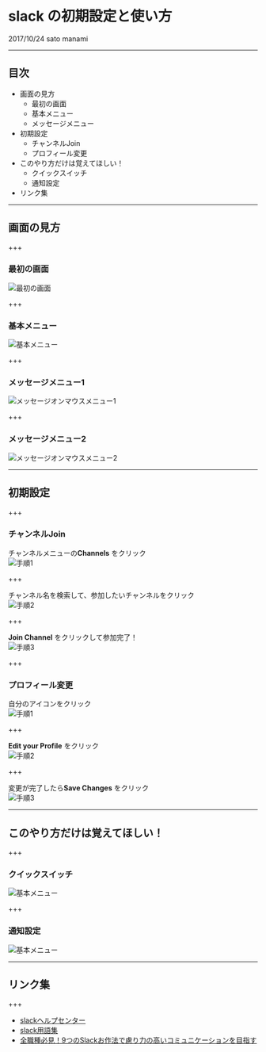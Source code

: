 # slack の初期設定と使い方
2017/10/24 sato manami

---

## 目次
- 画面の見方
  - 最初の画面
  - 基本メニュー
  - メッセージメニュー
- 初期設定
  - チャンネルJoin
  - プロフィール変更
- このやり方だけは覚えてほしい！
  - クイックスイッチ
  - 通知設定
- リンク集

---

## 画面の見方

+++

### 最初の画面
<img src="images/01_first-view.png" alt="最初の画面">

+++

### 基本メニュー
<img src="images/02_basic-menu.png" alt="基本メニュー">

+++

### メッセージメニュー1
<img src="images/03_onmouse-menu1.png" alt="メッセージオンマウスメニュー1">

+++

### メッセージメニュー2
<img src="images/04_onmouse-menu2.png" alt="メッセージオンマウスメニュー2">

---

## 初期設定

+++

### チャンネルJoin
チャンネルメニューの**Channels** をクリック  
<img src="images/05_join.png" alt="手順1">

+++

チャンネル名を検索して、参加したいチャンネルをクリック  
<img src="images/06_join.png" alt="手順2">

+++

**Join Channel** をクリックして参加完了！  
<img src="images/07_join.png" alt="手順3">

+++

### プロフィール変更
自分のアイコンをクリック  
<img src="images/08_edit-profile.png" alt="手順1">

+++

**Edit your Profile** をクリック  
<img src="images/09_edit-profile.png" alt="手順2">

+++

変更が完了したら**Save Changes** をクリック  
<img src="images/10_edit-profile.png" alt="手順3">

---

## このやり方だけは覚えてほしい！

+++

### クイックスイッチ
<img src="images/02_basic-menu.png" alt="基本メニュー">

+++

### 通知設定
<img src="images/02_basic-menu.png" alt="基本メニュー">

---

## リンク集

+++

- [slackヘルプセンター](https://get.slack.help/hc/ja)
- [slack用語集](https://get.slack.help/hc/ja/articles/213817348-Slack-%E7%94%A8%E8%AA%9E%E9%9B%86)
- [全職種必見！9つのSlackお作法で慮り力の高いコミュニケーションを目指す](http://manualog.net/slack-rules-660)
